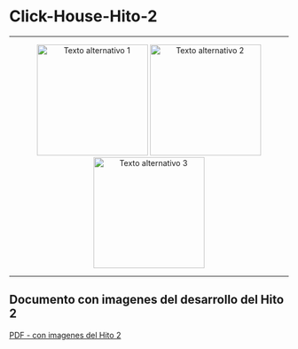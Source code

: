 # Click-House-Hito-2
------
<div style="text-align:center">
    <img src="https://i.ibb.co/n1WTbzR/trhtrhtr.png" alt="Texto alternativo 1" width="200" style="display:inline">
    <img src="https://i.ibb.co/BVb15xG/htrrttrrtht.png" alt="Texto alternativo 2" width="200" style="display:inline">
    <img src="https://i.ibb.co/vXnCG4g/ghghrh.png" alt="Texto alternativo 3" width="200" style="display:inline">
</div>

------
## Documento con imagenes del desarrollo del Hito 2
[PDF - con imagenes del Hito 2](https://github.com/elvis-codev/Click-House-Hito-2/blob/main/Documentacion_ClickHouse_Hito2_2.pdf)


